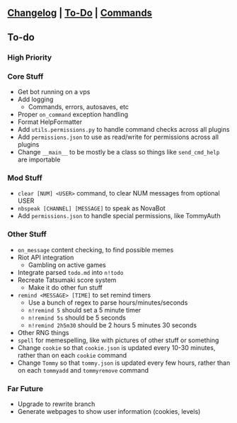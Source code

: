 ## [Changelog](https://novabros.github.io/NovaBot/version) | [To-Do](https://novabros.github.io/NovaBot/todo) | [Commands](https://novabros.github.io/NovaBot/commands)
## To-do

### High Priority

  
### Core Stuff
- Get bot running on a vps
- Add logging
  - Commands, errors, autosaves, etc
- Proper `on_command` exception handling
- Format HelpFormatter
- Add `utils.permissions.py` to handle command checks across all plugins
- Add `permissions.json` to use as read/write for permissions across all plugins
- Change `__main__` to be mostly be a class so things like `send_cmd_help` are importable

### Mod Stuff
- `clear [NUM] <USER>` command, to clear NUM messages from optional USER
- `nbspeak [CHANNEL] [MESSAGE]` to speak as NovaBot
- Add `permissions.json` to handle special permissions, like TommyAuth

### Other Stuff
- `on_message` content checking, to find possible memes
- Riot API integration
  - Gambling on active games
- Integrate parsed `todo.md` into `n!todo`
- Recreate Tatsumaki score system
  - Make it do other fun stuff
- `remind <MESSAGE> [TIME]` to set remind timers
  - Use a bunch of regex to parse hours/minutes/seconds
  - `n!remind 5` should set a 5 minute timer
  - `n!remind 5s` should be 5 seconds
  - `n!remind 2h5m30` should be 2 hours 5 minutes 30 seconds
- Other RNG things
- `spell` for memespelling, like with pictures of other stuff or something
- Change `cookie` so that `cookie.json` is updated every 10-30 minutes, rather than on each `cookie` command
- Change `Tommy` so that `tommy.json` is updated every few hours, rather than on each `tommyadd` and `tommyremove` command

### Far Future
- Upgrade to rewrite branch
- Generate webpages to show user information (cookies, levels)

